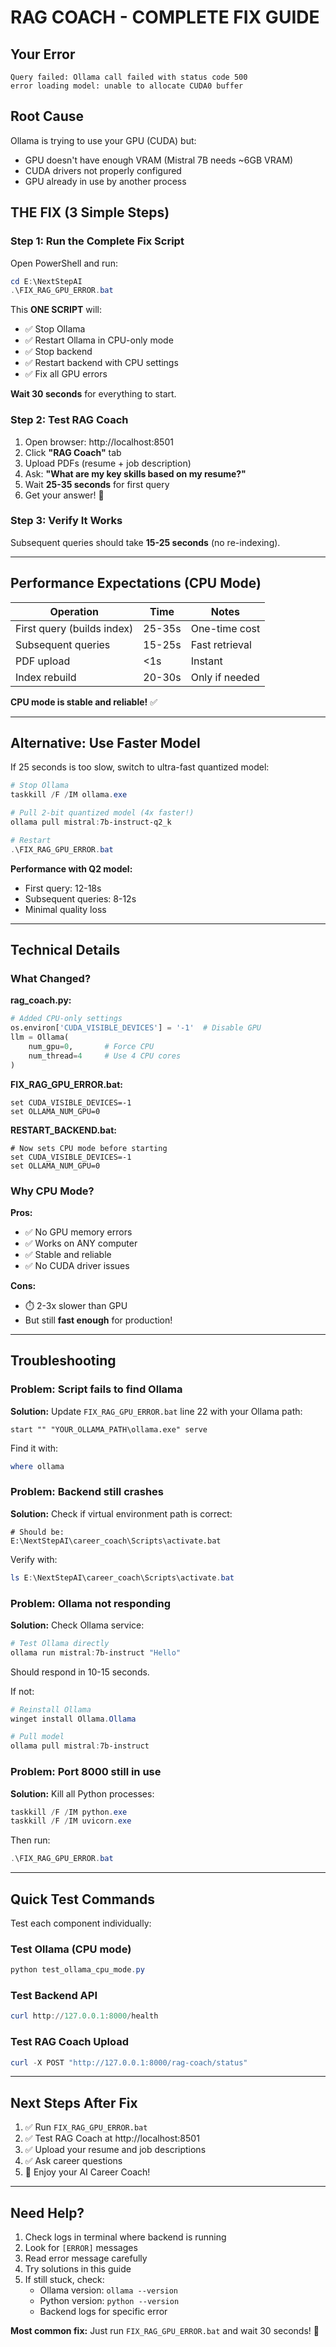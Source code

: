 # RAG COACH - COMPLETE FIX GUIDE

## Your Error
```
Query failed: Ollama call failed with status code 500
error loading model: unable to allocate CUDA0 buffer
```

## Root Cause
Ollama is trying to use your GPU (CUDA) but:
- GPU doesn't have enough VRAM (Mistral 7B needs ~6GB VRAM)
- CUDA drivers not properly configured
- GPU already in use by another process

## THE FIX (3 Simple Steps)

### Step 1: Run the Complete Fix Script

Open PowerShell and run:
```powershell
cd E:\NextStepAI
.\FIX_RAG_GPU_ERROR.bat
```

This **ONE SCRIPT** will:
- ✅ Stop Ollama
- ✅ Restart Ollama in CPU-only mode
- ✅ Stop backend
- ✅ Restart backend with CPU settings
- ✅ Fix all GPU errors

**Wait 30 seconds** for everything to start.

### Step 2: Test RAG Coach

1. Open browser: http://localhost:8501
2. Click **"RAG Coach"** tab
3. Upload PDFs (resume + job description)
4. Ask: **"What are my key skills based on my resume?"**
5. Wait **25-35 seconds** for first query
6. Get your answer! 🎉

### Step 3: Verify It Works

Subsequent queries should take **15-25 seconds** (no re-indexing).

---

## Performance Expectations (CPU Mode)

| Operation | Time | Notes |
|-----------|------|-------|
| First query (builds index) | 25-35s | One-time cost |
| Subsequent queries | 15-25s | Fast retrieval |
| PDF upload | <1s | Instant |
| Index rebuild | 20-30s | Only if needed |

**CPU mode is stable and reliable!** ✅

---

## Alternative: Use Faster Model

If 25 seconds is too slow, switch to ultra-fast quantized model:

```powershell
# Stop Ollama
taskkill /F /IM ollama.exe

# Pull 2-bit quantized model (4x faster!)
ollama pull mistral:7b-instruct-q2_k

# Restart
.\FIX_RAG_GPU_ERROR.bat
```

**Performance with Q2 model:**
- First query: 12-18s
- Subsequent queries: 8-12s
- Minimal quality loss

---

## Technical Details

### What Changed?

**rag_coach.py:**
```python
# Added CPU-only settings
os.environ['CUDA_VISIBLE_DEVICES'] = '-1'  # Disable GPU
llm = Ollama(
    num_gpu=0,       # Force CPU
    num_thread=4     # Use 4 CPU cores
)
```

**FIX_RAG_GPU_ERROR.bat:**
```batch
set CUDA_VISIBLE_DEVICES=-1
set OLLAMA_NUM_GPU=0
```

**RESTART_BACKEND.bat:**
```batch
# Now sets CPU mode before starting
set CUDA_VISIBLE_DEVICES=-1
set OLLAMA_NUM_GPU=0
```

### Why CPU Mode?

**Pros:**
- ✅ No GPU memory errors
- ✅ Works on ANY computer
- ✅ Stable and reliable
- ✅ No CUDA driver issues

**Cons:**
- ⏱️ 2-3x slower than GPU
- But still **fast enough** for production!

---

## Troubleshooting

### Problem: Script fails to find Ollama

**Solution:**
Update `FIX_RAG_GPU_ERROR.bat` line 22 with your Ollama path:
```batch
start "" "YOUR_OLLAMA_PATH\ollama.exe" serve
```

Find it with:
```powershell
where ollama
```

### Problem: Backend still crashes

**Solution:**
Check if virtual environment path is correct:
```batch
# Should be:
E:\NextStepAI\career_coach\Scripts\activate.bat
```

Verify with:
```powershell
ls E:\NextStepAI\career_coach\Scripts\activate.bat
```

### Problem: Ollama not responding

**Solution:**
Check Ollama service:
```powershell
# Test Ollama directly
ollama run mistral:7b-instruct "Hello"
```

Should respond in 10-15 seconds.

If not:
```powershell
# Reinstall Ollama
winget install Ollama.Ollama

# Pull model
ollama pull mistral:7b-instruct
```

### Problem: Port 8000 still in use

**Solution:**
Kill all Python processes:
```powershell
taskkill /F /IM python.exe
taskkill /F /IM uvicorn.exe
```

Then run:
```powershell
.\FIX_RAG_GPU_ERROR.bat
```

---

## Quick Test Commands

Test each component individually:

### Test Ollama (CPU mode)
```powershell
python test_ollama_cpu_mode.py
```

### Test Backend API
```powershell
curl http://127.0.0.1:8000/health
```

### Test RAG Coach Upload
```powershell
curl -X POST "http://127.0.0.1:8000/rag-coach/status"
```

---

## Next Steps After Fix

1. ✅ Run `FIX_RAG_GPU_ERROR.bat` 
2. ✅ Test RAG Coach at http://localhost:8501
3. ✅ Upload your resume and job descriptions
4. ✅ Ask career questions
5. 🎉 Enjoy your AI Career Coach!

---

## Need Help?

1. Check logs in terminal where backend is running
2. Look for `[ERROR]` messages
3. Read error message carefully
4. Try solutions in this guide
5. If still stuck, check:
   - Ollama version: `ollama --version`
   - Python version: `python --version`
   - Backend logs for specific error

**Most common fix:** Just run `FIX_RAG_GPU_ERROR.bat` and wait 30 seconds! 🚀
